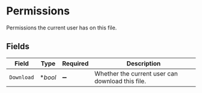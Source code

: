 # Permissions

Permissions the current user has on this file.


## Fields

| Field                                            | Type                                             | Required                                         | Description                                      |
| ------------------------------------------------ | ------------------------------------------------ | ------------------------------------------------ | ------------------------------------------------ |
| `Download`                                       | **bool*                                          | :heavy_minus_sign:                               | Whether the current user can download this file. |